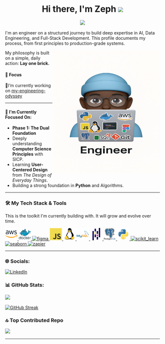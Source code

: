 <h1 align="center"><b>Hi there, I'm Zeph </b><img src="https://media.giphy.com/media/hvRJCLFzcasrR4ia7z/giphy.gif" width="35"></h1>

<p align="center">
  <a href="https://github.com/DenverCoder1/readme-typing-svg"><img src="https://readme-typing-svg.herokuapp.com?font=Time+New+Roman&color=cyan&size=25&center=true&vCenter=true&width=600&height=100&lines=A+Warm+Welcome+to+my+GitHub+Profile"></a>
</p>

I'm an engineer on a structured journey to build deep expertise in AI, Data Engineering, and Full-Stack Development. This profile documents my process, from first principles to production-grade systems.

<img align="right" alt="Coding" width="350" height="400" src="https://github.com/BQuophi/BQuophi/blob/main/memoji_ben.png">

My philosophy is built on a simple, daily action: **Lay one brick.**

#### 📌 Focus

🔭I’m currently working on [my-engineering-odyssey](https://github.com/BQuophi/my-engineering-odyssey/tree/main)

---

#### 🌱 I'm Currently Focused On:
* **Phase 1: The Dual Foundation**
* Deeply understanding **Computer Science Principles** with SICP.
* Learning **User-Centered Design** from *The Design of Everyday Things*.
* Building a strong foundation in **Python** and Algorithms.

---

### 🛠️ My Tech Stack & Tools

This is the toolkit I'm currently building with. It will grow and evolve over time.

<p align="left"> <a href="https://aws.amazon.com" target="_blank" rel="noreferrer"> <img src="https://raw.githubusercontent.com/devicons/devicon/master/icons/amazonwebservices/amazonwebservices-original-wordmark.svg" alt="aws" width="40" height="40"/> </a> <a href="https://www.docker.com/" target="_blank" rel="noreferrer"> <img src="https://raw.githubusercontent.com/devicons/devicon/master/icons/docker/docker-original-wordmark.svg" alt="docker" width="40" height="40"/> </a> <a href="https://www.figma.com/" target="_blank" rel="noreferrer"> <img src="https://www.vectorlogo.zone/logos/figma/figma-icon.svg" alt="figma" width="40" height="40"/> </a> <a href="https://developer.mozilla.org/en-US/docs/Web/JavaScript" target="_blank" rel="noreferrer"> <img src="https://raw.githubusercontent.com/devicons/devicon/master/icons/javascript/javascript-original.svg" alt="javascript" width="40" height="40"/> </a> <a href="https://www.linux.org/" target="_blank" rel="noreferrer"> <img src="https://raw.githubusercontent.com/devicons/devicon/master/icons/linux/linux-original.svg" alt="linux" width="40" height="40"/> </a> <a href="https://www.mysql.com/" target="_blank" rel="noreferrer"> <img src="https://raw.githubusercontent.com/devicons/devicon/master/icons/mysql/mysql-original-wordmark.svg" alt="mysql" width="40" height="40"/> </a> <a href="https://pandas.pydata.org/" target="_blank" rel="noreferrer"> <img src="https://raw.githubusercontent.com/devicons/devicon/2ae2a900d2f041da66e950e4d48052658d850630/icons/pandas/pandas-original.svg" alt="pandas" width="40" height="40"/> </a> <a href="https://www.postgresql.org" target="_blank" rel="noreferrer"> <img src="https://raw.githubusercontent.com/devicons/devicon/master/icons/postgresql/postgresql-original-wordmark.svg" alt="postgresql" width="40" height="40"/> </a> <a href="https://www.python.org" target="_blank" rel="noreferrer"> <img src="https://raw.githubusercontent.com/devicons/devicon/master/icons/python/python-original.svg" alt="python" width="40" height="40"/> </a> <a href="https://scikit-learn.org/" target="_blank" rel="noreferrer"> <img src="https://upload.wikimedia.org/wikipedia/commons/0/05/Scikit_learn_logo_small.svg" alt="scikit_learn" width="40" height="40"/> </a> <a href="https://seaborn.pydata.org/" target="_blank" rel="noreferrer"> <img src="https://seaborn.pydata.org/_images/logo-mark-lightbg.svg" alt="seaborn" width="40" height="40"/> </a> <a href="https://zapier.com" target="_blank" rel="noreferrer"> <img src="https://www.vectorlogo.zone/logos/zapier/zapier-icon.svg" alt="zapier" width="40" height="40"/> </a> </p>

---
### 🌐 Socials:
[![LinkedIn](https://img.shields.io/badge/LinkedIn-%230077B5.svg?logo=linkedin&logoColor=white)](https://linkedin.com/in/https://www.linkedin.com/in/bernard-zephaniah-addo-addo-6a728b220/) 


### 📊 GitHub Stats:

![](https://komarev.com/ghpvc/?username=BQuophi&style=blueviolet)

[![GitHub Streak](http://github-readme-streak-stats.herokuapp.com?user=BQuophi&theme=shades-of-purple&hide_border=true)](https://git.io/streak-stats)

### 🔝 Top Contributed Repo
![](https://github-contributor-stats.vercel.app/api?username=BQuophi&limit=5&theme=dark&combine_all_yearly_contributions=true)


---

